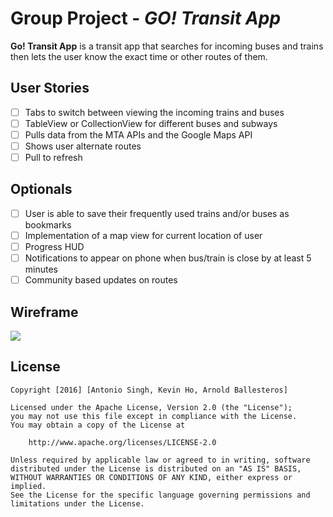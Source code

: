# Group Project - *GO! Transit App*

**Go! Transit App** is a transit app that searches for incoming buses and trains then lets the user know the exact time or other routes of them.

## User Stories

- [ ] Tabs to switch between viewing the incoming trains and buses
- [ ] TableView or CollectionView for different buses and subways
- [ ] Pulls data from the MTA APIs and the Google Maps API
- [ ] Shows user alternate routes 
- [ ] Pull to refresh

## Optionals

- [ ] User is able to save their frequently used trains and/or buses as bookmarks
- [ ] Implementation of a map view for current location of user
- [ ] Progress HUD 
- [ ] Notifications to appear on phone when bus/train is close by at least 5 minutes
- [ ] Community based updates on routes

## Wireframe

<img src= https://raw.githubusercontent.com/Antonio-Kevin-Arnold/MTA-App/master/wireframes.jpg />

## License

    Copyright [2016] [Antonio Singh, Kevin Ho, Arnold Ballesteros]

    Licensed under the Apache License, Version 2.0 (the "License");
    you may not use this file except in compliance with the License.
    You may obtain a copy of the License at

        http://www.apache.org/licenses/LICENSE-2.0

    Unless required by applicable law or agreed to in writing, software
    distributed under the License is distributed on an "AS IS" BASIS,
    WITHOUT WARRANTIES OR CONDITIONS OF ANY KIND, either express or implied.
    See the License for the specific language governing permissions and
    limitations under the License.

